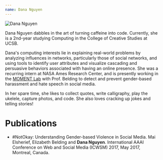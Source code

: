 ```yaml
---
name: Dana Nguyen
---
```


![Dana Nguyen](nguyen_dana.jpg)

Dana Nguyen dabbles in the art of turning caffeine into code. Currently, she is a 2nd-year studying Computing in the College of Creative Studies at UCSB. 

Dana's computing interests lie in explaining real-world problems by analyzing influences in networks, particularly those of social networks, and using tools to identify user attributes and visualize cascading and persuasive behaviors associated with having an online presence. She was a recurring intern at NASA Ames Research Center, and is presently working in the [MOMENT Lab](https://moment.cs.ucsb.edu) with Prof. Belding to detect and prevent gender-based harassment and hate speech in social media. 

In her spare time, she likes to collect quotes, write calligraphy, play the ukelele, capture photos, and code. She also loves cracking up jokes and telling stories!

# Publications

* #NotOkay: Understanding Gender-based Violence in Social Media.  Mai Elsherief, Elizabeth Belding and <b>Dana Nguyen</b>.  International AAAI Conference on Web and Social Media (ICWSM) 2017, May 2017, Montreal, Canada.




